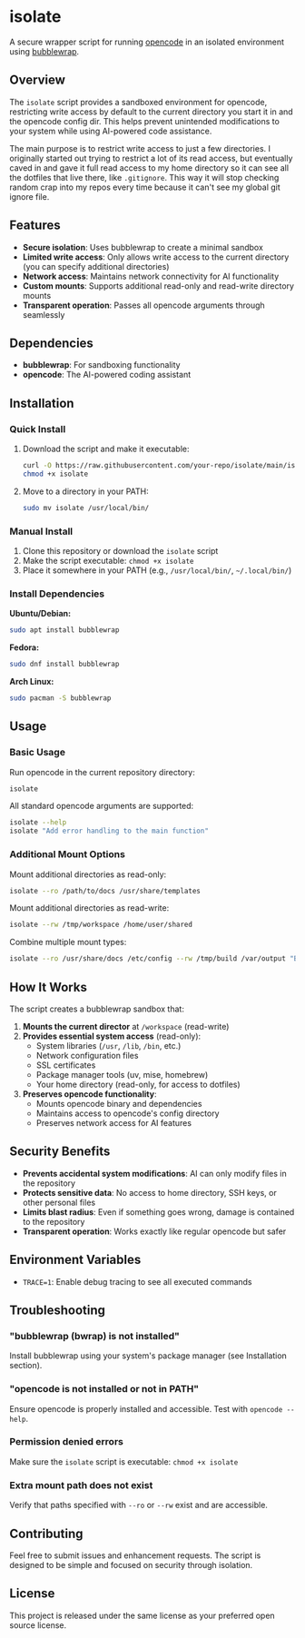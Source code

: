 # isolate

A secure wrapper script for running [opencode](https://opencode.ai) in an
isolated environment using [bubblewrap](https://github.com/containers/bubblewrap).

## Overview

The `isolate` script provides a sandboxed environment for opencode, restricting
write access by default to the current directory you start it in and the
opencode config dir. This helps prevent unintended modifications to your system
while using AI-powered code assistance.

The main purpose is to restrict write access to just a few directories.  I
originally started out trying to restrict a lot of its read access, but
eventually caved in and gave it full read access to my home directory so it can
see all the dotfiles that live there, like `.gitignore`.  This way it will stop
checking random crap into my repos every time because it can't see my global git
ignore file.

## Features

- **Secure isolation**: Uses bubblewrap to create a minimal sandbox
- **Limited write access**: Only allows write access to the current directory (you can specify additional directories)
- **Network access**: Maintains network connectivity for AI functionality
- **Custom mounts**: Supports additional read-only and read-write directory mounts
- **Transparent operation**: Passes all opencode arguments through seamlessly

## Dependencies

- **bubblewrap**: For sandboxing functionality
- **opencode**: The AI-powered coding assistant

## Installation

### Quick Install

1. Download the script and make it executable:
   ```bash
   curl -O https://raw.githubusercontent.com/your-repo/isolate/main/isolate
   chmod +x isolate
   ```

2. Move to a directory in your PATH:
   ```bash
   sudo mv isolate /usr/local/bin/
   ```

### Manual Install

1. Clone this repository or download the `isolate` script
2. Make the script executable: `chmod +x isolate`
3. Place it somewhere in your PATH (e.g., `/usr/local/bin/`, `~/.local/bin/`)

### Install Dependencies

**Ubuntu/Debian:**
```bash
sudo apt install bubblewrap
```

**Fedora:**
```bash
sudo dnf install bubblewrap
```

**Arch Linux:**
```bash
sudo pacman -S bubblewrap
```

## Usage

### Basic Usage

Run opencode in the current repository directory:
```bash
isolate
```

All standard opencode arguments are supported:
```bash
isolate --help
isolate "Add error handling to the main function"
```

### Additional Mount Options

Mount additional directories as read-only:
```bash
isolate --ro /path/to/docs /usr/share/templates
```

Mount additional directories as read-write:
```bash
isolate --rw /tmp/workspace /home/user/shared
```

Combine multiple mount types:
```bash
isolate --ro /usr/share/docs /etc/config --rw /tmp/build /var/output "Build the project"
```

## How It Works

The script creates a bubblewrap sandbox that:

1. **Mounts the current director** at `/workspace` (read-write)
2. **Provides essential system access** (read-only):
   - System libraries (`/usr`, `/lib`, `/bin`, etc.)
   - Network configuration files
   - SSL certificates
   - Package manager tools (uv, mise, homebrew)
   - Your home directory (read-only, for access to dotfiles)
3. **Preserves opencode functionality**:
   - Mounts opencode binary and dependencies
   - Maintains access to opencode's config directory
   - Preserves network access for AI features

## Security Benefits

- **Prevents accidental system modifications**: AI can only modify files in the repository
- **Protects sensitive data**: No access to home directory, SSH keys, or other personal files
- **Limits blast radius**: Even if something goes wrong, damage is contained to the repository
- **Transparent operation**: Works exactly like regular opencode but safer

## Environment Variables

- `TRACE=1`: Enable debug tracing to see all executed commands

## Troubleshooting

### "bubblewrap (bwrap) is not installed"
Install bubblewrap using your system's package manager (see Installation section).

### "opencode is not installed or not in PATH"
Ensure opencode is properly installed and accessible. Test with `opencode --help`.

### Permission denied errors
Make sure the `isolate` script is executable: `chmod +x isolate`

### Extra mount path does not exist
Verify that paths specified with `--ro` or `--rw` exist and are accessible.

## Contributing

Feel free to submit issues and enhancement requests. The script is designed to be simple and focused on security through isolation.

## License

This project is released under the same license as your preferred open source license.